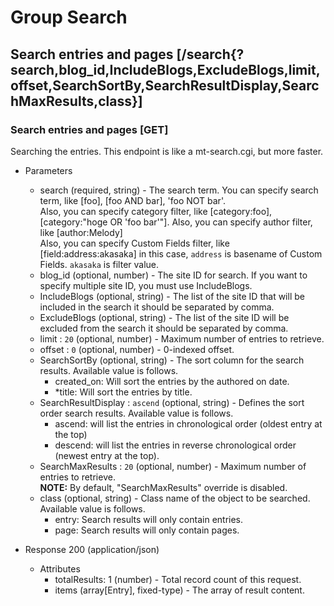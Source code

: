 # Group Search

## Search entries and pages [/search{?search,blog_id,IncludeBlogs,ExcludeBlogs,limit,offset,SearchSortBy,SearchResultDisplay,SearchMaxResults,class}]

### Search entries and pages [GET]
Searching the entries. This endpoint is like a mt-search.cgi, but more faster.

+ Parameters
    + search (required, string) - The search term. You can specify search term, like [foo], [foo AND bar], 'foo NOT bar'.      
        Also, you can specify category filter, like [category:foo], [category:"hoge OR 'foo bar'"]. Also, you can specify author filter, like [author:Melody]  
        Also, you can specify Custom Fields filter, like [field:address:akasaka] in this case, `address` is basename of Custom Fields. `akasaka` is filter value.
    + blog_id (optional, number) - The site ID for search. If you want to specify multiple site ID, you must use IncludeBlogs.
    + IncludeBlogs (optional, string) - The list of the site ID that will be included in the search it should be separated by comma.
    + ExcludeBlogs (optional, string) - The list of the site ID will be excluded from the search it should be separated by comma.
    + limit : `20` (optional, number) - Maximum number of entries to retrieve.
    + offset : `0` (optional, number) - 0-indexed offset.
    + SearchSortBy (optional, string) - The sort column for the search results. Available value is follows.
        * created_on: Will sort the entries by the authored on date.
        * *title: Will sort the entries by title.
    + SearchResultDisplay : `ascend` (optional, string) - Defines the sort order search results. Available value is follows.
        * ascend: will list the entries in chronological order (oldest entry at the top)
        * descend: will list the entries in reverse chronological order (newest entry at the top).
    + SearchMaxResults : `20` (optional, number) - Maximum number of entries to retrieve.  
        **NOTE:** By default, "SearchMaxResults" override is disabled.
    + class (optional, string) - Class name of the object to be searched. Available value is follows.
        * entry: Search results will only contain entries.
        * page: Search results will only contain pages.

+ Response 200 (application/json)

    + Attributes
        + totalResults: 1 (number) - Total record count of this request.
        + items (array[Entry], fixed-type) - The array of result content.
